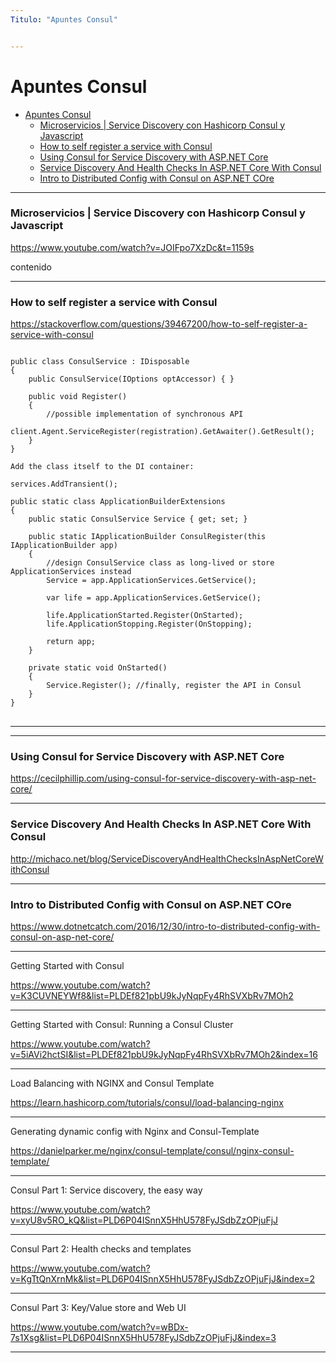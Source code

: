 ```yaml
---
Titulo: "Apuntes Consul"


---
```


# Apuntes Consul


- [Apuntes Consul](#apuntes-consul)
    - [Microservicios | Service Discovery con Hashicorp Consul y Javascript](#microservicios--service-discovery-con-hashicorp-consul-y-javascript)
    - [How to self register a service with Consul](#how-to-self-register-a-service-with-consul)
    - [Using Consul for Service Discovery with ASP.NET Core](#using-consul-for-service-discovery-with-aspnet-core)
    - [Service Discovery And Health Checks In ASP.NET Core With Consul](#service-discovery-and-health-checks-in-aspnet-core-with-consul)
    - [Intro to Distributed Config with Consul on ASP.NET COre](#intro-to-distributed-config-with-consul-on-aspnet-core)

 


___


### Microservicios | Service Discovery con Hashicorp Consul y Javascript

https://www.youtube.com/watch?v=JOIFpo7XzDc&t=1159s

<div class="item">
contenido
</div>

___


### How to self register a service with Consul

https://stackoverflow.com/questions/39467200/how-to-self-register-a-service-with-consul

<pre>
<code class="language-csharp hljs">
public class ConsulService : IDisposable
{
    public ConsulService(IOptions<ConsulOptions> optAccessor) { }

    public void Register() 
    {
        //possible implementation of synchronous API
        client.Agent.ServiceRegister(registration).GetAwaiter().GetResult();
    }
}

Add the class itself to the DI container:

services.AddTransient<ConsulService>();

public static class ApplicationBuilderExtensions
{
    public static ConsulService Service { get; set; }

    public static IApplicationBuilder ConsulRegister(this IApplicationBuilder app)
    {
        //design ConsulService class as long-lived or store ApplicationServices instead
        Service = app.ApplicationServices.GetService<ConsulService>();

        var life = app.ApplicationServices.GetService<IApplicationLifetime>();

        life.ApplicationStarted.Register(OnStarted);
        life.ApplicationStopping.Register(OnStopping);

        return app;
    }

    private static void OnStarted()
    {
        Service.Register(); //finally, register the API in Consul
    }
}
</code>
</pre>



___

___

### Using Consul for Service Discovery with ASP.NET Core

https://cecilphillip.com/using-consul-for-service-discovery-with-asp-net-core/




___


### Service Discovery And Health Checks In ASP.NET Core With Consul

http://michaco.net/blog/ServiceDiscoveryAndHealthChecksInAspNetCoreWithConsul


___


### Intro to Distributed Config with Consul on ASP.NET COre


https://www.dotnetcatch.com/2016/12/30/intro-to-distributed-config-with-consul-on-asp-net-core/




___


Getting Started with Consul


https://www.youtube.com/watch?v=K3CUVNEYWf8&list=PLDEf821pbU9kJyNqpFy4RhSVXbRv7MOh2



____

Getting Started with Consul: Running a Consul Cluster

https://www.youtube.com/watch?v=5iAVi2hctSI&list=PLDEf821pbU9kJyNqpFy4RhSVXbRv7MOh2&index=16

___


Load Balancing with NGINX and Consul Template

https://learn.hashicorp.com/tutorials/consul/load-balancing-nginx

___

Generating dynamic config with Nginx and Consul-Template

https://danielparker.me/nginx/consul-template/consul/nginx-consul-template/

____

Consul Part 1: Service discovery, the easy way

https://www.youtube.com/watch?v=xyU8v5RO_kQ&list=PLD6P04ISnnX5HhU578FyJSdbZzOPjuFjJ

___

Consul Part 2: Health checks and templates

https://www.youtube.com/watch?v=KgTtQnXrnMk&list=PLD6P04ISnnX5HhU578FyJSdbZzOPjuFjJ&index=2

___


Consul Part 3: Key/Value store and Web UI

https://www.youtube.com/watch?v=wBDx-7s1Xsg&list=PLD6P04ISnnX5HhU578FyJSdbZzOPjuFjJ&index=3

___















